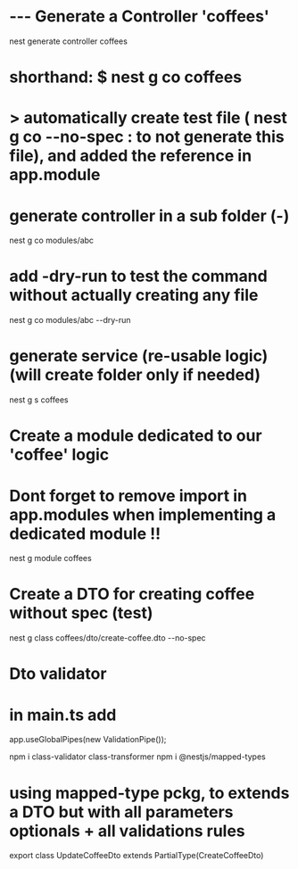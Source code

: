 # --- Generate a Controller 'coffees'
nest generate controller coffees
# shorthand: $ nest g co coffees
# > automatically create test file ( nest g co --no-spec : to not generate this file), and added the reference in app.module

# generate controller in a sub folder (-)
nest g co modules/abc

# add -dry-run to test the command without actually creating any file
nest g co modules/abc --dry-run

# generate service (re-usable logic) (will create folder only if needed)
nest g s coffees

# Create a module dedicated to our 'coffee' logic
# Dont forget to remove import in app.modules when implementing a dedicated module !! 
nest g module coffees

# Create a DTO for creating coffee without spec (test)
nest g class coffees/dto/create-coffee.dto --no-spec

# Dto validator
# in main.ts add
app.useGlobalPipes(new ValidationPipe());

npm i class-validator class-transformer
npm i @nestjs/mapped-types

# using mapped-type pckg, to extends a DTO but with all parameters optionals + all validations rules
export class UpdateCoffeeDto extends PartialType(CreateCoffeeDto)
